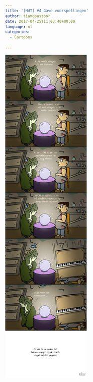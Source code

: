 ```yaml
---
title: '[HdT] #4 Gave voorspellingen'
author: tiamopastoor
date: 2017-04-25T11:03:40+00:00
language: nl
categories:
  - Cartoons

---
```


![](henk_de_tijdreiziger_4.webp)